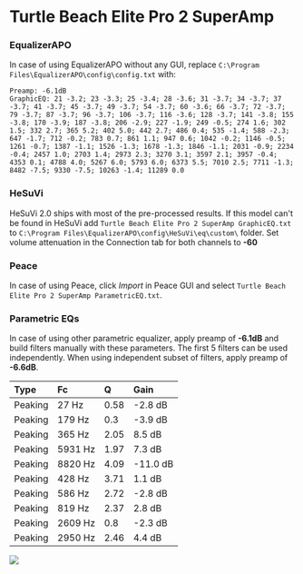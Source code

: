 # Turtle Beach Elite Pro 2 SuperAmp

### EqualizerAPO
In case of using EqualizerAPO without any GUI, replace `C:\Program Files\EqualizerAPO\config\config.txt`
with:
```
Preamp: -6.1dB
GraphicEQ: 21 -3.2; 23 -3.3; 25 -3.4; 28 -3.6; 31 -3.7; 34 -3.7; 37 -3.7; 41 -3.7; 45 -3.7; 49 -3.7; 54 -3.7; 60 -3.6; 66 -3.7; 72 -3.7; 79 -3.7; 87 -3.7; 96 -3.7; 106 -3.7; 116 -3.6; 128 -3.7; 141 -3.8; 155 -3.8; 170 -3.9; 187 -3.8; 206 -2.9; 227 -1.9; 249 -0.5; 274 1.6; 302 1.5; 332 2.7; 365 5.2; 402 5.0; 442 2.7; 486 0.4; 535 -1.4; 588 -2.3; 647 -1.7; 712 -0.2; 783 0.7; 861 1.1; 947 0.6; 1042 -0.2; 1146 -0.5; 1261 -0.7; 1387 -1.1; 1526 -1.3; 1678 -1.3; 1846 -1.1; 2031 -0.9; 2234 -0.4; 2457 1.0; 2703 1.4; 2973 2.3; 3270 3.1; 3597 2.1; 3957 -0.4; 4353 0.1; 4788 4.0; 5267 6.0; 5793 6.0; 6373 5.5; 7010 2.5; 7711 -1.3; 8482 -7.5; 9330 -7.5; 10263 -1.4; 11289 0.0
```

### HeSuVi
HeSuVi 2.0 ships with most of the pre-processed results. If this model can't be found in HeSuVi add
`Turtle Beach Elite Pro 2 SuperAmp GraphicEQ.txt` to `C:\Program Files\EqualizerAPO\config\HeSuVi\eq\custom\` folder.
Set volume attenuation in the Connection tab for both channels to **-60**

### Peace
In case of using Peace, click *Import* in Peace GUI and select `Turtle Beach Elite Pro 2 SuperAmp ParametricEQ.txt`.

### Parametric EQs
In case of using other parametric equalizer, apply preamp of **-6.1dB** and build filters manually
with these parameters. The first 5 filters can be used independently.
When using independent subset of filters, apply preamp of **-6.6dB**.

| Type    | Fc      |    Q | Gain     |
|:--------|:--------|:-----|:---------|
| Peaking | 27 Hz   | 0.58 | -2.8 dB  |
| Peaking | 179 Hz  | 0.3  | -3.9 dB  |
| Peaking | 365 Hz  | 2.05 | 8.5 dB   |
| Peaking | 5931 Hz | 1.97 | 7.3 dB   |
| Peaking | 8820 Hz | 4.09 | -11.0 dB |
| Peaking | 428 Hz  | 3.71 | 1.1 dB   |
| Peaking | 586 Hz  | 2.72 | -2.8 dB  |
| Peaking | 819 Hz  | 2.37 | 2.8 dB   |
| Peaking | 2609 Hz | 0.8  | -2.3 dB  |
| Peaking | 2950 Hz | 2.46 | 4.4 dB   |

![](https://raw.githubusercontent.com/jaakkopasanen/AutoEq/master/results/rtings/sbaf-serious/Turtle%20Beach%20Elite%20Pro%202%20SuperAmp/Turtle%20Beach%20Elite%20Pro%202%20SuperAmp.png)